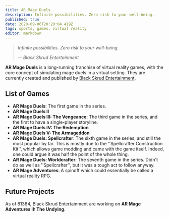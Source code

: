 ```yaml
---
title: AR Mage Duels
description: Infinite possibilities. Zero risk to your well-being.
published: true
date: 2020-09-06T20:20:04.419Z
tags: sports, games, virtual reality
editor: markdown
---
```


> *Infinite possibilities. Zero risk to your well-being.*
> 
> -- <cite>Black Skrud Entertainment</cite>

**AR Mage Duels** is a long-running franchise of virtual reality games, with the core concept of simulating mage duels in a virtual setting. They are currently created and published by [Black Skrud Entertainment](/Black_Skrud_Entertainment "wikilink").

## List of Games

* **AR Mage Duels**: The first game in the series.
* **AR Mage Duels II**
* **AR Mage Duels III: The Vengeance**: The third game in the series, and the first to have a single-player storyline.
* **AR Mage Duels IV: The Redemption**
* **AR Mage Duels V: The Armageddon**
* **AR Mage Duels: Spellcrafter**: The sixth game in the series, and still the most popular by far. This is mostly due to the ''Spellcrafter Construction Kit'', which allows game modding and came with the game itself. Indeed, one could argue it was half the point of the whole thing.
* **AR Mage Duels: Worldcrafter**: The seventh game in the series. Didn't do as well as ''Spellcrafter'', but it was a tough act to follow anyway.
* **AR Mage Adventures**: A spinoff which could essentially be called a virtual reality RPG.

## Future Projects

As of 81384, Black Skrud Entertainment are working on **AR Mage Adventures II: The Undying**.